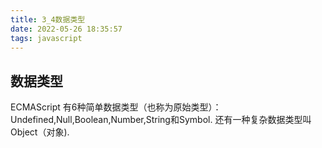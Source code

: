 ```yaml
---
title: 3_4数据类型
date: 2022-05-26 18:35:57
tags: javascript
---
```

## 数据类型

ECMAScript 有6种简单数据类型（也称为原始类型）：Undefined,Null,Boolean,Number,String和Symbol.
还有一种复杂数据类型叫Object（对象).
